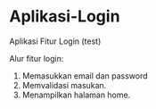 # Aplikasi-Login
Aplikasi Fitur Login (test)

Alur fitur login:
1. Memasukkan email dan password
2. Memvalidasi masukan.
3. Menampilkan halaman home.
